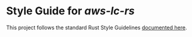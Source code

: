 # Style Guide for *aws-lc-rs*

This project follows the standard Rust Style Guidelines [documented here](https://doc.rust-lang.org/style-guide/index.html).
